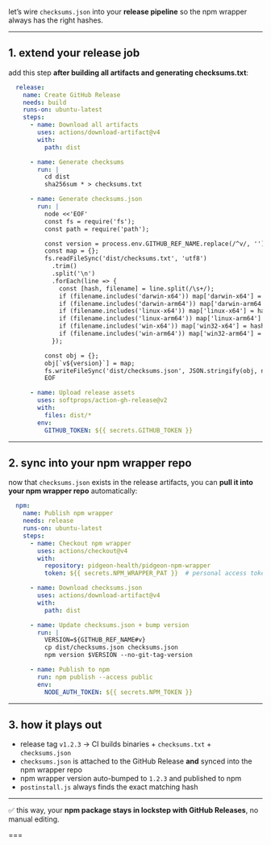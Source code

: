 let’s wire `checksums.json` into your **release pipeline** so the npm wrapper always has the right hashes.

---

## 1. extend your release job

add this step **after building all artifacts and generating checksums.txt**:

```yaml
  release:
    name: Create GitHub Release
    needs: build
    runs-on: ubuntu-latest
    steps:
      - name: Download all artifacts
        uses: actions/download-artifact@v4
        with:
          path: dist

      - name: Generate checksums
        run: |
          cd dist
          sha256sum * > checksums.txt

      - name: Generate checksums.json
        run: |
          node <<'EOF'
          const fs = require('fs');
          const path = require('path');

          const version = process.env.GITHUB_REF_NAME.replace(/^v/, ''); // e.g. "1.0.0"
          const map = {};
          fs.readFileSync('dist/checksums.txt', 'utf8')
            .trim()
            .split('\n')
            .forEach(line => {
              const [hash, filename] = line.split(/\s+/);
              if (filename.includes('darwin-x64')) map['darwin-x64'] = hash;
              if (filename.includes('darwin-arm64')) map['darwin-arm64'] = hash;
              if (filename.includes('linux-x64')) map['linux-x64'] = hash;
              if (filename.includes('linux-arm64')) map['linux-arm64'] = hash;
              if (filename.includes('win-x64')) map['win32-x64'] = hash;
              if (filename.includes('win-arm64')) map['win32-arm64'] = hash;
            });

          const obj = {};
          obj[`v${version}`] = map;
          fs.writeFileSync('dist/checksums.json', JSON.stringify(obj, null, 2));
          EOF

      - name: Upload release assets
        uses: softprops/action-gh-release@v2
        with:
          files: dist/*
        env:
          GITHUB_TOKEN: ${{ secrets.GITHUB_TOKEN }}
```

---

## 2. sync into your npm wrapper repo

now that `checksums.json` exists in the release artifacts, you can **pull it into your npm wrapper repo** automatically:

```yaml
  npm:
    name: Publish npm wrapper
    needs: release
    runs-on: ubuntu-latest
    steps:
      - name: Checkout npm wrapper
        uses: actions/checkout@v4
        with:
          repository: pidgeon-health/pidgeon-npm-wrapper
          token: ${{ secrets.NPM_WRAPPER_PAT }}  # personal access token with repo write

      - name: Download checksums.json
        uses: actions/download-artifact@v4
        with:
          path: dist

      - name: Update checksums.json + bump version
        run: |
          VERSION=${GITHUB_REF_NAME#v}
          cp dist/checksums.json checksums.json
          npm version $VERSION --no-git-tag-version

      - name: Publish to npm
        run: npm publish --access public
        env:
          NODE_AUTH_TOKEN: ${{ secrets.NPM_TOKEN }}
```

---

## 3. how it plays out

* release tag `v1.2.3` → CI builds binaries + `checksums.txt` + `checksums.json`
* `checksums.json` is attached to the GitHub Release **and** synced into the npm wrapper repo
* npm wrapper version auto-bumped to `1.2.3` and published to npm
* `postinstall.js` always finds the exact matching hash

---

✅ this way, your **npm package stays in lockstep with GitHub Releases**, no manual editing.

===